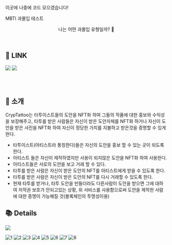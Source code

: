 이곳에 나중에 코드 모으겠습니다!
<div align="middle>
  ![image](https://user-images.githubusercontent.com/59263564/221417675-4b92fb59-c379-464f-9969-3ca0639f7431.png)
</div>

<h1 align="middle">MBTI 과몰입 테스트</h1>
<p align="middle">나는 어떤 과몰입 유형일까? 🤔</p>

</br>

## 🔗 LINK

[<img src="https://img.shields.io/badge/-MBTI over immersion test-important?style=flat&logo=google-chrome&logoColor=white" />](https://userju.github.io/MBTI-over-immersion-TEST/) [<img src="https://img.shields.io/badge/-tech blog-pi?style=flat&logo=google-chrome&logoColor=white" />](https://pottatt0.tistory.com/category/%F0%9F%A4%B8%E2%80%8D%E2%99%80%EF%B8%8F%20%EB%82%B4%20%ED%94%84%EB%A1%9C%EC%A0%9D%ED%8A%B8/MBTI%20%EA%B3%BC%EB%AA%B0%EC%9E%85%20%ED%85%8C%EC%8A%A4%ED%8A%B8)

</br>
</br>

## 📖 소개

CrypTattoo는 타투이스트들의 도안을 NFT화 하여 그들의 작품에 대한 홍보와 수익성을 보장해주고, 타투를 받은 사람들은 자신이 받은 도안자체를 NFT화 하거나 자신이 도안을 받은 사진을 NFT화 하여 자신이 정당한 가치를 지불하고 받은것을 증명할 수 있게 한다. 

- 타투이스트(아티스트라 통칭한다)들은 자신의 도안을 홍보 할 수 있는 곳이 되도록 한다.
- 아티스트 들은 자신이 제작하였지만 사용이 되지않은 도안을 NFT화 하여 사용한다.
- 아티스트들은 서로의 도안을 보고 거래 할 수 있다.
- 타투를 받은 사람은 자신이 받은 도안의 NFT를 아티스트에게 받을 수 있도록 한다.
- 타투를 받은 사람은 자신이 받은 도안의 NFT를 다시 거래할 수 있도록 한다.
- 현재 타투를 받거나, 타투 도안을 만들더라도 다른사람이 도안을 받으면 그에 대하여 저작권 보호가 안되고있는 상황, 위 서비스를 사용함으로써 도안을 제작한 사람에 대한 증명이 가능해질 것(블록체인의 투명성이용)

## 📚 Details

![](https://user-images.githubusercontent.com/87933367/217415499-b62b833b-4170-4b4c-b1fe-a5cf4b1acce1.png)

![1](https://user-images.githubusercontent.com/59263564/197327533-73157dbf-c119-4e13-a967-56125642a04f.jpg)
![2](https://user-images.githubusercontent.com/59263564/197327536-41a66ffc-be4a-4822-bd11-b2c7304b7065.jpg)
![3](https://user-images.githubusercontent.com/59263564/197327542-ba3076e7-72eb-4041-823d-20094c2e6ff8.jpg)
![4](https://user-images.githubusercontent.com/59263564/197327548-a44b08c4-6290-4fb7-b1a8-19804b3cd0a5.jpg)
![5](https://user-images.githubusercontent.com/59263564/197327550-ed92fb71-e90f-498e-99e0-71e706d552c1.jpg)
![6](https://user-images.githubusercontent.com/59263564/197327551-796d29cb-233e-4c33-b657-faf1db537fa7.jpg)
![7](https://user-images.githubusercontent.com/59263564/197327555-d8c28688-1eb6-4d2e-9bbd-c8db85403128.jpg)
![8](https://user-images.githubusercontent.com/59263564/197327559-eb08a849-bcbf-498f-948d-ab51cd733819.jpg)
